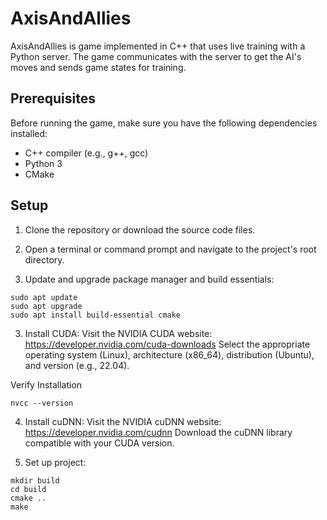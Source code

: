 # AxisAndAllies

AxisAndAllies is game implemented in C++ that uses live training with a Python server. The game communicates with the server to get the AI's moves and sends game states for training.

## Prerequisites

Before running the game, make sure you have the following dependencies installed:

- C++ compiler (e.g., g++, gcc)
- Python 3
- CMake

## Setup

1. Clone the repository or download the source code files.

2. Open a terminal or command prompt and navigate to the project's root directory.

3. Update and upgrade package manager and build essentials:
```
sudo apt update
sudo apt upgrade
sudo apt install build-essential cmake
```

3. Install CUDA:
Visit the NVIDIA CUDA website: https://developer.nvidia.com/cuda-downloads
Select the appropriate operating system (Linux), architecture (x86_64), distribution (Ubuntu), and version (e.g., 22.04).

Verify Installation
``` 
nvcc --version
```

4. Install cuDNN:
Visit the NVIDIA cuDNN website: https://developer.nvidia.com/cudnn
Download the cuDNN library compatible with your CUDA version.

5. Set up project:
```
mkdir build
cd build
cmake ..
make
```